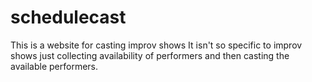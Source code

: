 # schedulecast
 This is a website for casting improv shows
 It isn't so specific to improv shows just collecting
 availability of performers and then casting the available
 performers.
